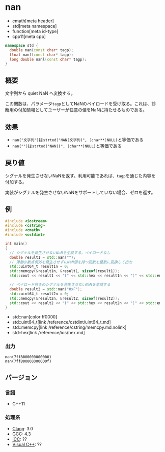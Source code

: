 # nan
* cmath[meta header]
* std[meta namespace]
* function[meta id-type]
* cpp11[meta cpp]

```cpp
namespace std {
  double nan(const char* tagp);
  float nanf(const char* tagp);
  long double nanl(const char* tagp);
}
```

## 概要
文字列から quiet NaN へ変換する。

この関数は、パラメータ`tagp`としてNaNのペイロードを受け取る。これは、診断用の付加情報としてユーザーが任意の値をNaNに持たせるものである。


## 効果
- `nan("文字列")`は`strtod("NAN(文字列)", (char**)NULL)`と等価である
- `nan("")`は`strtod("NAN()", (char**)NULL)`と等価である


## 戻り値
シグナルを発生させないNaNを返す。利用可能であれば、`tagp`を通じた内容を付加する。

実装がシグナルを発生させないNaNをサポートしていない場合、ゼロを返す。


## 例
```cpp example
#include <iostream>
#include <cstring>
#include <cmath>
#include <cstdint>

int main()
{
  // シグナルを発生させないNaNを生成する。ペイロードなし
  double result1 = std::nan("");
  // 浮動小数点例外を発生させずにNaN値を持つ変数を整数に変換して出力
  std::uint64_t result1n = 0;
  std::memcpy(&result1n, &result1, sizeof(result1));
  std::cout << result1 << "(" << std::hex << result1n << ")" << std::endl;

  // ペイロード付きのシグナルを発生させないNaNを生成する
  double result2 = std::nan("0xF");
  std::uint64_t result2n = 0;
  std::memcpy(&result2n, &result2, sizeof(result2));
  std::cout << result2 << "(" << std::hex << result2n << ")" << std::endl;
}
```
* std::nan[color ff0000]
* std::uint64_t[link /reference/cstdint/uint64_t.md]
* std::memcpy[link /reference/cstring/memcpy.md.nolink]
* std::hex[link /reference/ios/hex.md]

### 出力
```
nan(7ff8000000000000)
nan(7ff800000000000f)
```


## バージョン
### 言語
- C++11

### 処理系
- [Clang](/implementation.md#clang): 3.0
- [GCC](/implementation.md#gcc): 4.3
- [ICC](/implementation.md#icc): ??
- [Visual C++](/implementation.md#visual_cpp): ??
